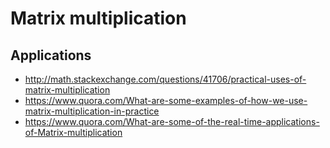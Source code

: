 # Matrix multiplication

## Applications

- <http://math.stackexchange.com/questions/41706/practical-uses-of-matrix-multiplication>
- <https://www.quora.com/What-are-some-examples-of-how-we-use-matrix-multiplication-in-practice>
- <https://www.quora.com/What-are-some-of-the-real-time-applications-of-Matrix-multiplication>
